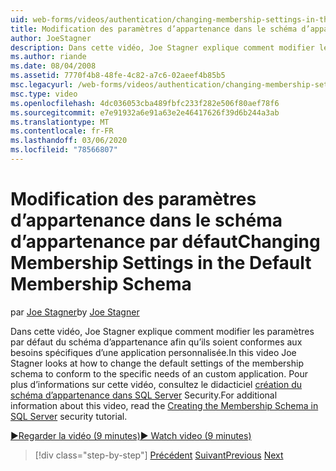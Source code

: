 ```yaml
---
uid: web-forms/videos/authentication/changing-membership-settings-in-the-default-membership-schema
title: Modification des paramètres d’appartenance dans le schéma d’appartenance par défaut | Microsoft Docs
author: JoeStagner
description: Dans cette vidéo, Joe Stagner explique comment modifier les paramètres par défaut du schéma d’appartenance afin qu’ils soient conformes aux besoins spécifiques d’une application personnalisée. Pré...
ms.author: riande
ms.date: 08/04/2008
ms.assetid: 7770f4b8-48fe-4c82-a7c6-02aeef4b85b5
msc.legacyurl: /web-forms/videos/authentication/changing-membership-settings-in-the-default-membership-schema
msc.type: video
ms.openlocfilehash: 4dc036053cba489fbfc233f282e506f80aef78f6
ms.sourcegitcommit: e7e91932a6e91a63e2e46417626f39d6b244a3ab
ms.translationtype: MT
ms.contentlocale: fr-FR
ms.lasthandoff: 03/06/2020
ms.locfileid: "78566807"
---
```

# <a name="changing-membership-settings-in-the-default-membership-schema"></a><span data-ttu-id="9b20a-104">Modification des paramètres d’appartenance dans le schéma d’appartenance par défaut</span><span class="sxs-lookup"><span data-stu-id="9b20a-104">Changing Membership Settings in the Default Membership Schema</span></span>

<span data-ttu-id="9b20a-105">par [Joe Stagner](https://github.com/JoeStagner)</span><span class="sxs-lookup"><span data-stu-id="9b20a-105">by [Joe Stagner](https://github.com/JoeStagner)</span></span>

<span data-ttu-id="9b20a-106">Dans cette vidéo, Joe Stagner explique comment modifier les paramètres par défaut du schéma d’appartenance afin qu’ils soient conformes aux besoins spécifiques d’une application personnalisée.</span><span class="sxs-lookup"><span data-stu-id="9b20a-106">In this video Joe Stagner looks at how to change the default settings of the membership schema to conform to the specific needs of an custom application.</span></span> <span data-ttu-id="9b20a-107">Pour plus d’informations sur cette vidéo, consultez le didacticiel [création du schéma d’appartenance dans SQL Server](../../overview/older-versions-security/membership/creating-the-membership-schema-in-sql-server-vb.md) Security.</span><span class="sxs-lookup"><span data-stu-id="9b20a-107">For additional information about this video, read the [Creating the Membership Schema in SQL Server](../../overview/older-versions-security/membership/creating-the-membership-schema-in-sql-server-vb.md) security tutorial.</span></span>

[<span data-ttu-id="9b20a-108">&#9654;Regarder la vidéo (9 minutes)</span><span class="sxs-lookup"><span data-stu-id="9b20a-108">&#9654; Watch video (9 minutes)</span></span>](https://channel9.msdn.com/Blogs/ASP-NET-Site-Videos/changing-membership-settings-in-the-default-membership-schema)

> [!div class="step-by-step"]
> <span data-ttu-id="9b20a-109">[Précédent](configuring-sql-to-work-with-membership-schemas.md)
> [Suivant](creating-user-accounts-with-the-create-user-wizard.md)</span><span class="sxs-lookup"><span data-stu-id="9b20a-109">[Previous](configuring-sql-to-work-with-membership-schemas.md)
[Next](creating-user-accounts-with-the-create-user-wizard.md)</span></span>
